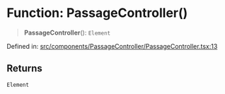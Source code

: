 # Function: PassageController()

> **PassageController**(): `Element`

Defined in: [src/components/PassageController/PassageController.tsx:13](https://github.com/laruss/react-text-game/blob/56d052e07c46af6beb5ea69677296eefae694e61/packages/ui/src/components/PassageController/PassageController.tsx#L13)

## Returns

`Element`

